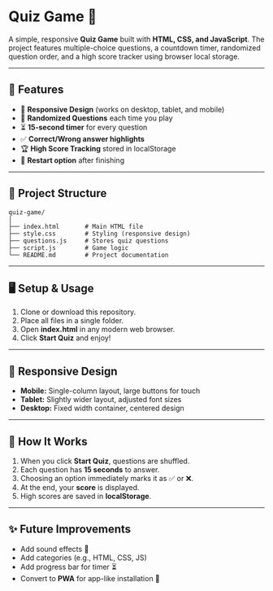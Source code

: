 # Quiz Game 🎯

A simple, responsive **Quiz Game** built with **HTML, CSS, and JavaScript**. The project features multiple-choice questions, a countdown timer, randomized question order, and a high score tracker using browser local storage.

---

## 🚀 Features
- 📱 **Responsive Design** (works on desktop, tablet, and mobile)
- 🎲 **Randomized Questions** each time you play
- ⏳ **15-second timer** for every question
- ✅ **Correct/Wrong answer highlights**
- 🏆 **High Score Tracking** stored in localStorage
- 🔄 **Restart option** after finishing

---

## 📂 Project Structure
```
quiz-game/
│
├── index.html       # Main HTML file
├── style.css        # Styling (responsive design)
├── questions.js     # Stores quiz questions
├── script.js        # Game logic
└── README.md        # Project documentation
```

---

## 🖥️ Setup & Usage
1. Clone or download this repository.
2. Place all files in a single folder.
3. Open **index.html** in any modern web browser.
4. Click **Start Quiz** and enjoy!

---

## 📱 Responsive Design
- **Mobile:** Single-column layout, large buttons for touch
- **Tablet:** Slightly wider layout, adjusted font sizes
- **Desktop:** Fixed width container, centered design

---

## 🧩 How It Works
1. When you click **Start Quiz**, questions are shuffled.
2. Each question has **15 seconds** to answer.
3. Choosing an option immediately marks it as ✅ or ❌.
4. At the end, your **score** is displayed.
5. High scores are saved in **localStorage**.

---

## ✨ Future Improvements
- Add sound effects 🎵
- Add categories (e.g., HTML, CSS, JS)
- Add progress bar for timer ⏳
- Convert to **PWA** for app-like installation 📲
